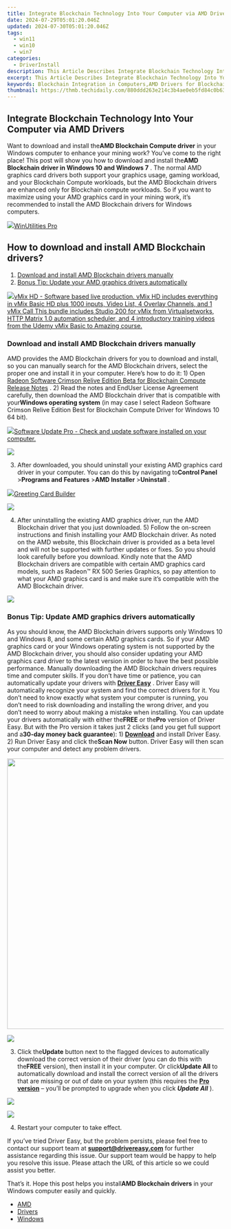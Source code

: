 ```yaml
---
title: Integrate Blockchain Technology Into Your Computer via AMD Drivers
date: 2024-07-29T05:01:20.046Z
updated: 2024-07-30T05:01:20.046Z
tags:
  - win11
  - win10
  - win7
categories:
  - DriverInstall
description: This Article Describes Integrate Blockchain Technology Into Your Computer via AMD Drivers
excerpt: This Article Describes Integrate Blockchain Technology Into Your Computer via AMD Drivers
keywords: Blockchain Integration in Computers,AMD Drivers for Blockchain Technology,Computer Optimization Using Blockchain,Enhance Computer Security with Blockchain,AMD-Enabled Blockchain Computers,Integrating Distributed Ledger Into PCs,Blockchain Technology Drivers for AMD Systems
thumbnail: https://thmb.techidaily.com/880ddd263e214c3b4ae0eb5fd84c0b63be50232aa4ce3a994c19ff834b47aa92.jpg
---
```


## Integrate Blockchain Technology Into Your Computer via AMD Drivers

 Want to download and install the**AMD Blockchain Compute driver** in your Windows computer to enhance your mining work? You’ve come to the right place! This post will show you how to download and install the**AMD Blockchain driver in Windows 10 and Windows 7** .  The normal AMD graphics card drivers both support your graphics usage, gaming workload, and your Blockchain Compute workloads, but the AMD Blockchain drivers are enhanced only for Blockchain compute workloads. So if you want to maximize using your AMD graphics card in your mining work, it’s recommended to install the AMD Blockchain drivers for Windows computers.

<!-- affiliate ads begin -->
<a href="https://secure.2checkout.com/order/checkout.php?PRODS=4665597&QTY=1&AFFILIATE=108875&CART=1"><img src="https://www.pcclean.io/wp-content/uploads/2018/03/winutilities-box-130521.png" border="0">WinUtilities Pro</a>
<!-- affiliate ads end -->
## How to download and install AMD Blockchain drivers?

1. [Download and install AMD Blockchain drivers manually](#Fix1)
2. [Bonus Tip: Update your AMD graphics drivers automatically](#Fix2)

<!-- affiliate ads begin -->
<a href="https://secure.2checkout.com/order/checkout.php?PRODS=4718730&QTY=1&AFFILIATE=108875&CART=1"> <img src="https://secure.avangate.com/images/merchant/ce9a6fb2becc2d235e62b125e9260102/products/copy_vMixCallScreenshot1-large.jpg" border="0">vMix HD - Software based live production. vMix HD includes everything in vMix Basic HD plus 1000 inputs, Video List, 4 Overlay Channels, and 1 vMix Call 
This bundle includes Studio 200 for vMix from Virtualsetworks, HTTP Matrix 1.0 automation scheduler, and 4 introductory training videos from the Udemy vMix Basic to Amazing course. </a>
<!-- affiliate ads end -->
### Download and install AMD Blockchain drivers manually

 AMD provides the AMD Blockchain drivers for you to download and install, so you can manually search for the AMD Blockchain drivers, select the proper one and install it in your computer. Here’s how to do it:  1) Open [Radeon Software Crimson Relive Edition Beta for Blockchain Compute Release Notes](https://support.amd.com/en-us/kb-articles/Pages/Radeon-Software-Crimson-ReLive-Edition-Beta-for-Blockchain-Compute-Release-Notes.aspx) .  2) Read the notes and EndUser License Agreement carefully, then download the AMD Blockchain driver that is compatible with your**Windows operating system** (in may case I select Radeon Software Crimson Relive Edition Best for Blockchain Compute Driver for Windows 10 64 bit).

<!-- affiliate ads begin -->
<a href="https://order.glarysoft.com/order/checkout.php?PRODS=4691139&QTY=1&AFFILIATE=108875&CART=1"><img src="https://secure.avangate.com/images/merchant/6734fa703f6633ab896eecbdfad8953a/products/SU-200-1.png" border="0">Software Update Pro - Check and update software installed on your computer. </a>
<!-- affiliate ads end -->
![](https://images.drivereasy.com/wp-content/uploads/2018/07/img_5b57e86dc64d6.jpg)

 3) After downloaded, you should uninstall your existing AMD graphics card driver in your computer. You can do this by navigating to**Control Panel** \>**Programs and Features** \>**AMD Installer** \>**Uninstall** .

<!-- affiliate ads begin -->
<a href="https://secure.2checkout.com/order/checkout.php?PRODS=2067133&QTY=1&AFFILIATE=108875&CART=1"><img src="https://www.pearlmountainsoft.com/n_img/product/gcb/banScrn.jpg" border="0">Greeting Card Builder</a>
<!-- affiliate ads end -->
![](https://images.drivereasy.com/wp-content/uploads/2018/07/img_5b57e90f4ea53.jpg)

 4) After uninstalling the existing AMD graphics driver, run the AMD Blockchain driver that you just downloaded.  5) Follow the on-screen instructions and finish installing your AMD Blockchain driver.  As noted on the AMD website, this Blockchain driver is provided as a beta level and will not be supported with further updates or fixes. So you should look carefully before you download.  Kindly note that the AMD Blockchain drivers are compatible with certain AMD graphics card models, such as  Radeon™ RX 500 Series Graphics, so pay attention to what your AMD graphics card is and make sure it’s compatible with the AMD Blockchain driver.

![](https://images.drivereasy.com/wp-content/uploads/2018/07/img_5b57e9625e990.jpg)

###  Bonus Tip: Update AMD graphics drivers automatically

 As you should know, the AMD Blockchain drivers supports only Windows 10 and Windows 8, and some certain AMD graphics cards. So if your AMD graphics card or your Windows operating system is not supported by the AMD Blockchain driver, you should also consider updating your AMD graphics card driver to the latest version in order to have the best possible performance.  Manually downloading the AMD Blockchain drivers requires time and computer skills. If you don’t have time or patience, you can automatically update your drivers with **[Driver Easy](https://tools.techidaily.com/drivereasy/download/)**  .  Driver Easy will automatically recognize your system and find the correct drivers for it. You don’t need to know exactly what system your computer is running, you don’t need to risk downloading and installing the wrong driver, and you don’t need to worry about making a mistake when installing.  You can update your drivers automatically with either the**FREE** or the**Pro** version of Driver Easy. But with the Pro version it takes just 2 clicks (and you get full support and a**30-day money back guarantee**):  1) **[Download](https://tools.techidaily.com/drivereasy/download/)**  and install Driver Easy.  2) Run Driver Easy and click the**Scan Now** button. Driver Easy will then scan your computer and detect any problem drivers.

<!-- affiliate ads begin -->
<a href="https://thefitville.pxf.io/c/5597632/1526796/15852" target="_top" id="1526796"><img src="//a.impactradius-go.com/display-ad/15852-1526796" border="0" alt="" width="1200" height="628"/></a><img height="0" width="0" src="https://imp.pxf.io/i/5597632/1526796/15852" style="position:absolute;visibility:hidden;" border="0" />
<!-- affiliate ads end -->
![](https://images.drivereasy.com/wp-content/uploads/2018/07/img_5b57edf4f099b.jpg)

 3) Click the**Update** button next to the flagged devices to automatically download the correct version of their driver (you can do this with the**FREE** version), then install it in your computer.  Or click**Update All** to automatically download and install the correct version of all the drivers that are missing or out of date on your system (this requires the **[Pro version](https://tools.techidaily.com/drivereasy/download/)**  – you’ll be prompted to upgrade when you click **_Update All_** ).

<!-- affiliate ads begin -->
<a href="https://estore.winxdvd.com/order/checkout.php?PRODS=12653853&QTY=1&AFFILIATE=108875&CART=1"><img src="https://secure.avangate.com/images/merchant/bcb41ccdc4363c6848a1d760f26c28a0/products/14_videoproc-converter-ai-box.png" border="0"></a>
<!-- affiliate ads end -->
![](https://images.drivereasy.com/wp-content/uploads/2018/07/img_5b57eeb9579fb.jpg)

4) Restart your computer to take effect.

 If you’ve tried Driver Easy, but the problem persists, please feel free to contact our support team at [**support@drivereasy.com**](mailto:support@drivereasy.com) for further assistance regarding this issue. Our support team would be happy to help you resolve this issue. Please attach the URL of this article so we could assist you better.

  That’s it. Hope this post helps you install**AMD Blockchain drivers** in your Windows computer easily and quickly.

* [AMD](https://tools.techidaily.com/drivereasy/download/)
* [Drivers](https://tools.techidaily.com/drivereasy/download/)
* [Windows](https://tools.techidaily.com/drivereasy/download/)

<ins class="adsbygoogle"
     style="display:block"
     data-ad-format="autorelaxed"
     data-ad-client="ca-pub-7571918770474297"
     data-ad-slot="1223367746"></ins>



<ins class="adsbygoogle"
     style="display:block"
     data-ad-client="ca-pub-7571918770474297"
     data-ad-slot="8358498916"
     data-ad-format="auto"
     data-full-width-responsive="true"></ins>


